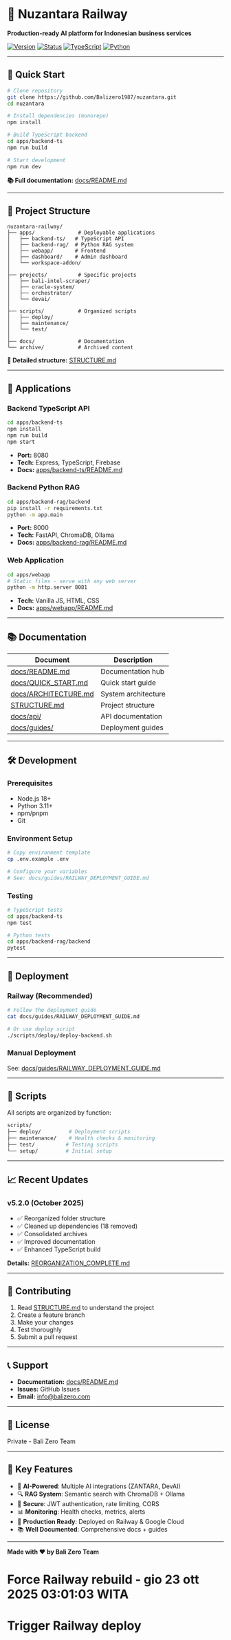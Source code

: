 # 🚂 Nuzantara Railway

**Production-ready AI platform for Indonesian business services**

[![Version](https://img.shields.io/badge/version-5.2.0-blue.svg)](https://github.com/Balizero1987/nuzantara)
[![Status](https://img.shields.io/badge/status-production-green.svg)](https://zantara-rag-backend-1064094238013.europe-west1.run.app/health)
[![TypeScript](https://img.shields.io/badge/TypeScript-5.9-blue.svg)](https://www.typescriptlang.org/)
[![Python](https://img.shields.io/badge/Python-3.11-blue.svg)](https://www.python.org/)

---

## 🎯 Quick Start

```bash
# Clone repository
git clone https://github.com/Balizero1987/nuzantara.git
cd nuzantara

# Install dependencies (monorepo)
npm install

# Build TypeScript backend
cd apps/backend-ts
npm run build

# Start development
npm run dev
```

**📚 Full documentation:** [docs/README.md](docs/README.md)

---

## 📁 Project Structure

```
nuzantara-railway/
├── apps/              # Deployable applications
│   ├── backend-ts/   # TypeScript API
│   ├── backend-rag/  # Python RAG system
│   ├── webapp/       # Frontend
│   ├── dashboard/    # Admin dashboard
│   └── workspace-addon/
│
├── projects/          # Specific projects
│   ├── bali-intel-scraper/
│   ├── oracle-system/
│   ├── orchestrator/
│   └── devai/
│
├── scripts/           # Organized scripts
│   ├── deploy/
│   ├── maintenance/
│   └── test/
│
├── docs/              # Documentation
└── archive/           # Archived content
```

**📖 Detailed structure:** [STRUCTURE.md](STRUCTURE.md)

---

## 🚀 Applications

### Backend TypeScript API
```bash
cd apps/backend-ts
npm install
npm run build
npm start
```
- **Port:** 8080
- **Tech:** Express, TypeScript, Firebase
- **Docs:** [apps/backend-ts/README.md](apps/backend-ts/README.md)

### Backend Python RAG
```bash
cd apps/backend-rag/backend
pip install -r requirements.txt
python -m app.main
```
- **Port:** 8000
- **Tech:** FastAPI, ChromaDB, Ollama
- **Docs:** [apps/backend-rag/README.md](apps/backend-rag/README.md)

### Web Application
```bash
cd apps/webapp
# Static files - serve with any web server
python -m http.server 8081
```
- **Tech:** Vanilla JS, HTML, CSS
- **Docs:** [apps/webapp/README.md](apps/webapp/README.md)

---

## 📚 Documentation

| Document | Description |
|----------|-------------|
| [docs/README.md](docs/README.md) | Documentation hub |
| [docs/QUICK_START.md](docs/QUICK_START.md) | Quick start guide |
| [docs/ARCHITECTURE.md](docs/ARCHITECTURE.md) | System architecture |
| [STRUCTURE.md](STRUCTURE.md) | Project structure |
| [docs/api/](docs/api/) | API documentation |
| [docs/guides/](docs/guides/) | Deployment guides |

---

## 🛠️ Development

### Prerequisites
- Node.js 18+
- Python 3.11+
- npm/pnpm
- Git

### Environment Setup
```bash
# Copy environment template
cp .env.example .env

# Configure your variables
# See: docs/guides/RAILWAY_DEPLOYMENT_GUIDE.md
```

### Testing
```bash
# TypeScript tests
cd apps/backend-ts
npm test

# Python tests
cd apps/backend-rag/backend
pytest
```

---

## 🚢 Deployment

### Railway (Recommended)
```bash
# Follow the deployment guide
cat docs/guides/RAILWAY_DEPLOYMENT_GUIDE.md

# Or use deploy script
./scripts/deploy/deploy-backend.sh
```

### Manual Deployment
See: [docs/guides/RAILWAY_DEPLOYMENT_GUIDE.md](docs/guides/RAILWAY_DEPLOYMENT_GUIDE.md)

---

## 🔧 Scripts

All scripts are organized by function:

```bash
scripts/
├── deploy/         # Deployment scripts
├── maintenance/    # Health checks & monitoring
├── test/          # Testing scripts
└── setup/         # Initial setup
```

---

## 📈 Recent Updates

### v5.2.0 (October 2025)
- ✅ Reorganized folder structure
- ✅ Cleaned up dependencies (18 removed)
- ✅ Consolidated archives
- ✅ Improved documentation
- ✅ Enhanced TypeScript build

**Details:** [REORGANIZATION_COMPLETE.md](REORGANIZATION_COMPLETE.md)

---

## 🤝 Contributing

1. Read [STRUCTURE.md](STRUCTURE.md) to understand the project
2. Create a feature branch
3. Make your changes
4. Test thoroughly
5. Submit a pull request

---

## 📞 Support

- **Documentation:** [docs/README.md](docs/README.md)
- **Issues:** GitHub Issues
- **Email:** info@balizero.com

---

## 📄 License

Private - Bali Zero Team

---

## 🌟 Key Features

- 🤖 **AI-Powered**: Multiple AI integrations (ZANTARA, DevAI)
- 🔍 **RAG System**: Semantic search with ChromaDB + Ollama
- 🔐 **Secure**: JWT authentication, rate limiting, CORS
- 📊 **Monitoring**: Health checks, metrics, alerts
- 🚀 **Production Ready**: Deployed on Railway & Google Cloud
- 📚 **Well Documented**: Comprehensive docs + guides

---

**Made with ❤️ by Bali Zero Team**

# Force Railway rebuild - gio 23 ott 2025 03:01:03 WITA
# Trigger Railway deploy
